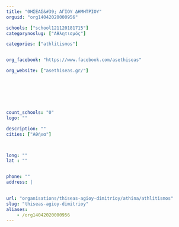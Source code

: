 ```yaml
---
title: "ΘΗΣΕΑΣ&#39; ΑΓΙΟΥ ΔΗΜΗΤΡΙΟΥ"
orguid: "org14042020000956"

schools: ["school121120181715"]
categorynoslug: ["Αθλητισμός"]

categories: ["athlitismos"]


org_facebook: "https://www.facebook.com/asethiseas"

org_website: ["asethiseas.gr/"]







count_schools: "0"
logo: ""

description: ""
cities: ["Αθήνα"]



long: ""
lat : ""


phone: ""
address: |
    

url: "organisations/thiseas-agioy-dimitrioy/athina/athlitismos"
slug: "thiseas-agioy-dimitrioy"
aliases:
    - /org14042020000956
---
```



